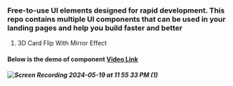 ### Free-to-use UI elements designed for rapid development. This repo contains multiple UI components that can be used in your landing pages and help you build faster and better 

1. 3D Card Flip With Mirror Effect &#x20;

#### Below is the demo of component  [Video Link](https://video.gan.ai/yUCXju5-J4jbZGFH "12")
##### ![Screen Recording 2024-05-19 at 11 55 33 PM (1)](https://github.com/kumarajay0412/UI-Components/assets/66991625/c736287d-06c3-4432-a463-76d06c3e5ff0)
